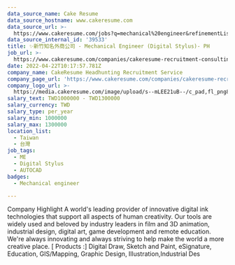 ```yaml
---
data_source_name: Cake Resume
data_source_hostname: www.cakeresume.com
data_source_url: >-
  https://www.cakeresume.com/jobs?q=mechanical%20engineer&refinementList%5Blang_name%5D%5B0%5D=English&refinementList%5Bsalary_type%5D=per_year&range%5Bsalary_range%5D%5Bmin%5D=1000000&page=3
data_source_internal_id: '39533'
title: ✨新竹知名外商公司 - Mechanical Engineer (Digital Stylus)- PH
job_url: >-
  https://www.cakeresume.com/companies/cakeresume-recruitment-consulting/jobs/88561b
date: 2022-04-22T10:17:57.781Z
company_name: CakeResume Headhunting Recruitment Service
company_page_url: 'https://www.cakeresume.com/companies/cakeresume-recruitment-consulting'
company_logo_url: >-
  https://media.cakeresume.com/image/upload/s--mLEE21uB--/c_pad,fl_png8,h_200,w_200/v1620881212/vdbipassrdfr8omwzeq6.png
salary_text: TWD1000000 - TWD1300000
salary_currency: TWD
salary_type: per_year
salary_min: 1000000
salary_max: 1300000
location_list:
  - Taiwan
  - 台灣
job_tags:
  - ME
  - Digital Stylus
  - AUTOCAD
badges:
  - Mechanical engineer

---
```


Company Highlight A world's leading provider of innovative digital ink technologies that support all aspects of human creativity. Our tools are widely used and beloved by industry leaders in film and 3D animation, industrial design, digital art, game development and remote education. We're always innovating and always striving to help make the world a more creative place. [ Products :] Digital Draw, Sketch and Paint, eSignature, Education, GIS/Mapping, Graphic Design, Illustration,Industrial Des